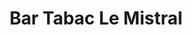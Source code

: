 ---
title: "Bar Tabac Le Mistral"
url: /balaruc-les-bains/bar-tabac-le-mistral/
shop: marchand de journaux
---